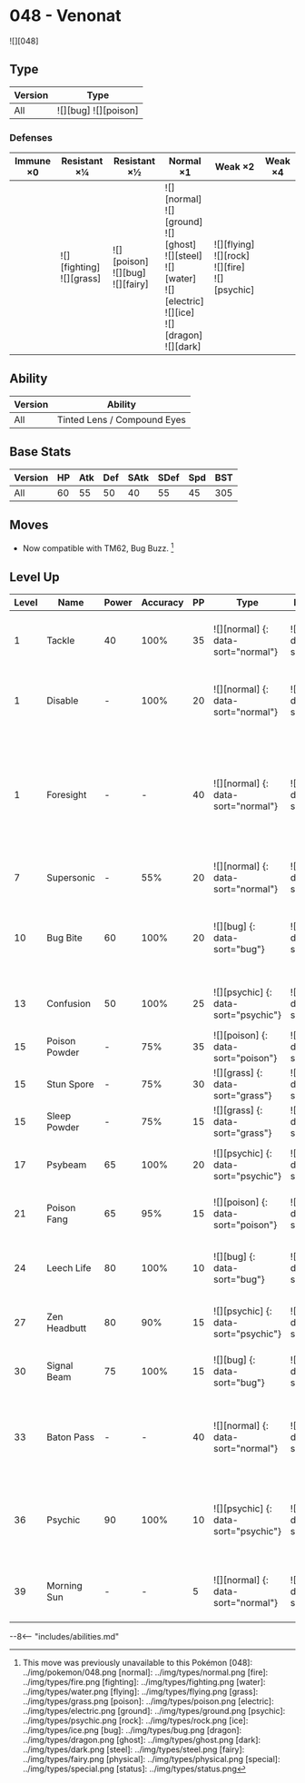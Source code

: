 # 048 - Venonat
![][048]

## Type

Version | Type
---     | ---
All     | ![][bug]  ![][poison]

### Defenses

Immune ×0 | Resistant ×¼                    | Resistant ×½                              | Normal ×1                                                                                                                         | Weak ×2                                                   | Weak ×4
---       | ---                             | ---                                       | ---                                                                                                                               | ---                                                       | ---
&nbsp;    | ![][fighting]<br>![][grass]<br> | ![][poison]<br>![][bug]<br>![][fairy]<br> | ![][normal]<br>![][ground]<br>![][ghost]<br>![][steel]<br>![][water]<br>![][electric]<br>![][ice]<br>![][dragon]<br>![][dark]<br> | ![][flying]<br>![][rock]<br>![][fire]<br>![][psychic]<br> | &nbsp;

## Ability

Version | Ability
---     | ---
All     | Tinted Lens / Compound Eyes

## Base Stats

Version | HP  | Atk | Def | SAtk | SDef | Spd | BST
---     | --- | --- | --- | ---  | ---  | --- | ---
All     | 60  | 55  | 50  | 40   | 55   | 45  | 305

## Moves

 - Now compatible with TM62, Bug Buzz. [^1]

## Level Up

Level | Name          | Power | Accuracy | PP  | Type                                 | Damage Class                           | Description
---   | ---           | ---   | ---      | --- | ---                                  | ---                                    | ---
1     | Tackle        | 40    | 100%     | 35  | ![][normal] {: data-sort="normal"}   | ![][physical] {: data-sort="physical"} | Inflicts regular damage with no additional effect.
1     | Disable       | -     | 100%     | 20  | ![][normal] {: data-sort="normal"}   | ![][status] {: data-sort="status"}     | Disables the target's last used move for 1-8 turns.
1     | Foresight     | -     | -        | 40  | ![][normal] {: data-sort="normal"}   | ![][status] {: data-sort="status"}     | Forces the target to have no Evade, and allows it to be hit by Normal and Fighting moves even if it's a Ghost.
7     | Supersonic    | -     | 55%      | 20  | ![][normal] {: data-sort="normal"}   | ![][status] {: data-sort="status"}     | Confuses the target.
10    | Bug Bite      | 60    | 100%     | 20  | ![][bug] {: data-sort="bug"}         | ![][physical] {: data-sort="physical"} | If target has a berry, inflicts double damage and uses the berry.
13    | Confusion     | 50    | 100%     | 25  | ![][psychic] {: data-sort="psychic"} | ![][special] {: data-sort="special"}   | Has a 10% chance to confuse the target.
15    | Poison Powder | -     | 75%      | 35  | ![][poison] {: data-sort="poison"}   | ![][status] {: data-sort="status"}     | Poisons the target.
15    | Stun Spore    | -     | 75%      | 30  | ![][grass] {: data-sort="grass"}     | ![][status] {: data-sort="status"}     | Paralyzes the target.
15    | Sleep Powder  | -     | 75%      | 15  | ![][grass] {: data-sort="grass"}     | ![][status] {: data-sort="status"}     | Puts the target to sleep.
17    | Psybeam       | 65    | 100%     | 20  | ![][psychic] {: data-sort="psychic"} | ![][special] {: data-sort="special"}   | Has a 10% chance to confuse the target.
21    | Poison Fang   | 65    | 95%      | 15  | ![][poison] {: data-sort="poison"}   | ![][physical] {: data-sort="physical"} | Has a 50% chance to badly poison the target.
24    | Leech Life    | 80    | 100%     | 10  | ![][bug] {: data-sort="bug"}         | ![][physical] {: data-sort="physical"} | Drains half the damage inflicted to heal the user.
27    | Zen Headbutt  | 80    | 90%      | 15  | ![][psychic] {: data-sort="psychic"} | ![][physical] {: data-sort="physical"} | Has a 20% chance to make the target flinch.
30    | Signal Beam   | 75    | 100%     | 15  | ![][bug] {: data-sort="bug"}         | ![][special] {: data-sort="special"}   | Has a 10% chance to confuse the target.
33    | Baton Pass    | -     | -        | 40  | ![][normal] {: data-sort="normal"}   | ![][status] {: data-sort="status"}     | Allows the trainer to switch out the user and pass effects along to its replacement.
36    | Psychic       | 90    | 100%     | 10  | ![][psychic] {: data-sort="psychic"} | ![][special] {: data-sort="special"}   | Has a 10% chance to lower the target's Special Defense by one stage.
39    | Morning Sun   | -     | -        | 5   | ![][normal] {: data-sort="normal"}   | ![][status] {: data-sort="status"}     | Heals the user by half its max HP.  Affected by weather.

--8<-- "includes/abilities.md"

[^1]: This move was previously unavailable to this Pokémon
[048]: ../img/pokemon/048.png
[normal]: ../img/types/normal.png
[fire]: ../img/types/fire.png
[fighting]: ../img/types/fighting.png
[water]: ../img/types/water.png
[flying]: ../img/types/flying.png
[grass]: ../img/types/grass.png
[poison]: ../img/types/poison.png
[electric]: ../img/types/electric.png
[ground]: ../img/types/ground.png
[psychic]: ../img/types/psychic.png
[rock]: ../img/types/rock.png
[ice]: ../img/types/ice.png
[bug]: ../img/types/bug.png
[dragon]: ../img/types/dragon.png
[ghost]: ../img/types/ghost.png
[dark]: ../img/types/dark.png
[steel]: ../img/types/steel.png
[fairy]: ../img/types/fairy.png
[physical]: ../img/types/physical.png
[special]: ../img/types/special.png
[status]: ../img/types/status.png
